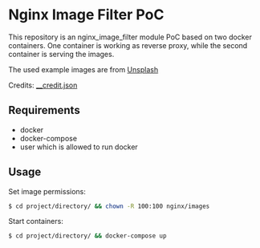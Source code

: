 # Nginx Image Filter PoC

This repository is an nginx_image_filter module PoC based on two docker containers. One container is working as reverse proxy, while the second container is serving the images.

The used example images are from [Unsplash](https://unsplash.com)

Credits: [\_\_credit.json](nginx/images/__credits.json)

## Requirements

- docker
- docker-compose
- user which is allowed to run docker

## Usage

Set image permissions:

```sh
$ cd project/directory/ && chown -R 100:100 nginx/images
```

Start containers:

```sh
$ cd project/directory/ && docker-compose up
```
